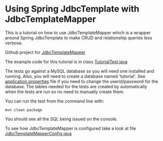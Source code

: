 # Using Spring JdbcTemplate with JdbcTemplateMapper #
This is a tutorial on how to use JdbcTemplateMapper which is a wrapper around Spring JdbcTemplate to make CRUD and relationship queries less verbose.

Github project for [JdbcTemplateMapper](https://github.com/jdbctemplatemapper/jdbctemplatemapper)

The example code for this tutorial is in class [TutorialTest.java](src/test/java/io/github/ajoseph88/jdbctemplatemapper/test/TutorialTest.java)

The tests go against a MySQL database so you will need one installed and running. Also, you will need to create a database named 'tutorial'. See [application.properties](src/test/resources/application.properties) file if you need to change the userid/password for the database. The tables needed for the tests are created by automatically when the tests are run so no need to manually create them.

You can run the test from the command line with:

```
mvn clean package
```

You should see all the SQL being issued on the console.


To see how JdbcTemplateMapper is configured take a look at file [JdbcTemplateMapperConfig.java](src/test/java/io/github/ajoseph88/jdbctemplatemapper/config/JdbcTemplateMapperConfig.java)


